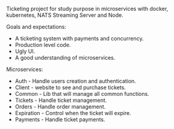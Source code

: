 Ticketing project for study purpose in microservices with docker, kubernetes, NATS Streaming Server and Node. 

Goals and expectations: 
- A ticketing system with payments and concurrency.
- Production level code.
- Ugly UI.
- A good understanding of microservices.

Microservices:
- Auth - Handle users creation and authentication.
- Client - website to see and purchase tickets.
- Common - Lib that will manage all common functions.
- Tickets - Handle ticket management.
- Orders - Handle order management.
- Expiration - Control when the ticket will expire.
- Payments - Handle ticket payments.